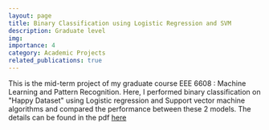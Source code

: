 ```yaml
---
layout: page
title: Binary Classification using Logistic Regression and SVM
description: Graduate level
img:
importance: 4
category: Academic Projects
related_publications: true
---
```


This is the mid-term project of my graduate course EEE 6608 : Machine Learning and Pattern Recognition. Here, I performed binary classification on "Happy Dataset" using Logistic regression and Support vector machine algorithms and compared the performance between these 2 models. The details can be found in the pdf [here][LINK]



[LINK]:https://drive.google.com/file/d/1YoifKh4I6IPSAl-Wb13wE-IepdGaufCQ/view?usp=sharing